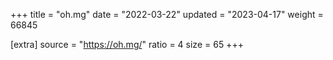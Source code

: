 +++
title = "oh.mg"
date = "2022-03-22"
updated = "2023-04-17"
weight = 66845

[extra]
source = "https://oh.mg/"
ratio = 4
size = 65
+++
